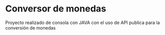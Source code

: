 # Conversor de monedas
Proyecto realizado de consola con JAVA con el uso de API publica para la conversión de monedas 
